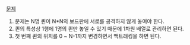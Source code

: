 [문제](https://school.programmers.co.kr/learn/courses/30/lessons/12952)

1. 문제는 N명 퀸이 N*N의 보드판에 서로를 공격하지 않게 놓여야 한다.
2. 퀸의 특성상 1행에 1명의 퀸만 놓일 수 있기 때문에 1차원 배열로 관리하면 된다.
3. 첫 번째 퀸의 위치를 0 ~ N-1까지 변경하면서 백트래킹을 하면 된다.